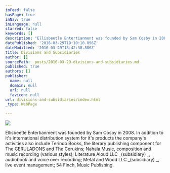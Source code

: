 ```yaml
---
inFeed: false
hasPage: true
inNav: true
inLanguage: null
starred: false
keywords: []
description: "Ellisbeetle Entertianment was founded by Sam Cosby in 2008. In addition to it's international distribution system for it's products the company's activities also include Terindo Books, the literary publishing component for The CERULADONS and The Cerukins; Nahala Music, composition and music recording (various styles); Literature Aloud LLC\_(subsidiary)\_, audiobook and voice over recording; Metal and Wood LLC\_(subsidiary)\_, live event management; 54 Finch, Music Publishing."
datePublished: '2016-03-29T19:10:10.896Z'
dateModified: '2016-03-29T18:42:38.886Z'
title: Divisions and Subsidiaries
author: []
sourcePath: _posts/2016-03-29-divisions-and-subsidiaries.md
published: true
authors: []
publisher:
  name: null
  domain: null
  url: null
  favicon: null
url: divisions-and-subsidiaries/index.html
_type: WebPage

---
```

![](https://s3-us-west-2.amazonaws.com/the-grid-img/p/139fc4ec6859fe38ebccf728a90abdba0f01cd34.png)

Ellisbeetle Entertianment was founded by Sam Cosby in 2008\. In addition to it's international distribution system for it's products the company's activities also include Terindo Books, the literary publishing component for The CERULADONS and The Cerukins; Nahala Music, composition and music recording (various styles); Literature Aloud LLC _(subsidiary) _, audiobook and voice over recording; Metal and Wood LLC _(subsidiary) _, live event management; 54 Finch, Music Publishing.